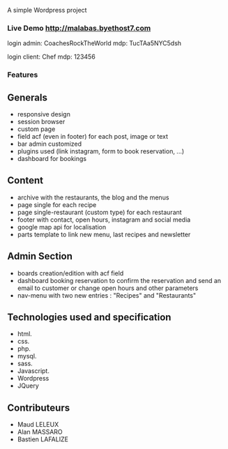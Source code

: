 A simple Wordpress project

### Live Demo http://malabas.byethost7.com

login admin: CoachesRockTheWorld mdp: TucTAa5NYC5dsh

login client: Chef mdp: 123456

### Features

## Generals
- responsive design
- session browser
- custom page
- field acf (even in footer) for each post, image or text
- bar admin customized
- plugins used (link instagram, form to book reservation, ...)
- dashboard for bookings

## Content
- archive with the restaurants, the blog and the menus
- page single for each recipe
- page single-restaurant (custom type) for each restaurant
- footer with contact, open hours, instagram and social media
- google map api for localisation
- parts template to link new menu, last recipes and newsletter

## Admin Section
- boards creation/edition with acf field
- dashboard booking reservation to confirm the reservation and send an email to customer or change open hours and other parameters
- nav-menu with two new entries : "Recipes" and "Restaurants"

## Technologies used and specification
- html.
- css.
- php.
- mysql.
- sass.
- Javascript.
- Wordpress
- JQuery

## Contributeurs
- Maud LELEUX
- Alan MASSARO
- Bastien LAFALIZE

